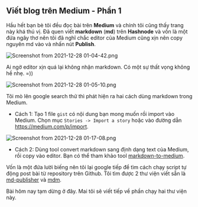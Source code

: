 ## Viết blog trên Medium - Phần 1

Hầu hết bạn bè tôi đều đọc bài trên **Medium** và chính tôi cũng thấy trang này khá thú vị. Đã quen viết **markdown** (**md**) trên **Hashnode** và vốn là một đứa ngây thơ nên tôi đã nghĩ chắc editor của Medium cũng xịn nên copy nguyên md vào và nhấn nút **Publish**.

![Screenshot from 2021-12-28 01-04-42.png](https://cdn.hashnode.com/res/hashnode/image/upload/v1640628381610/u7m7BaHtx.png)

Ai ngờ editor xịn quá lại không nhận markdown. Có một sự thất vọng không hề nhẹ. =))

![Screenshot from 2021-12-28 01-05-10.png](https://cdn.hashnode.com/res/hashnode/image/upload/v1640628364752/cGNpJS3kN.png)

Tôi mò lên google search thử thì phát hiện ra hai cách dùng markdown trong Medium. 

- Cách 1: Tạo 1 file `gist` có nội dung bạn mong muốn rồi import vào Medium. Chọn mục `Stories -> Import a story` hoặc vào đường dẫn https://medium.com/p/import.

![Screenshot from 2021-12-28 01-17-08.png](https://cdn.hashnode.com/res/hashnode/image/upload/v1640629061869/zDOVZ08Oc.png)

- Cách 2: Dùng tool convert markdown sang định dạng text của Medium, rồi copy vào editor. Bạn có thể tham khảo tool [markdown-to-medium](http://markdown-to-medium.surge.sh/).

Vốn là một đứa lười biếng nên tôi lại google tiếp để tìm cách chạy script tự động post bài từ repository trên Github. Tôi tìm được 2 thư viện viết sẵn là [md-publisher](https://github.com/andremueller/md-publisher) và [mdm](https://github.com/fanderzon/markdown-to-medium-tool).

Bài hôm nay tạm dừng ở đây. Mai tôi sẽ viết tiếp về phần chạy hai thư viện này.